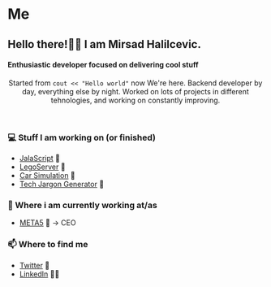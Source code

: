 # Me

<h2>Hello there!👋🤓 I am Mirsad Halilcevic.</h2>

<h4>Enthusiastic developer focused on delivering cool stuff</h4>

<p align="center">
Started from <code>cout << "Hello world"</code> now We're here.
Backend developer by day, everything else by night.
Worked on lots of projects in different tehnologies, and working on constantly improving.  
</p>

<br>

### 💻 Stuff I am working on (or finished)

- [JalaScript](https://github.com/sixaphone/jalascript)  🚀
- [LegoServer](https://github.com/sixaphone/lego_server)  🧱
- [Car Simulation](https://github.com/sixaphone/drive-with-your-daddy-simulator) 🚗 
- [Tech Jargon Generator](https://github.com/sixaphone/tech-jargon) 👾 

### 💼 Where i am currently working at/as
- [META5](https://meta5.io) 💼 -> CEO

### 📫 Where to find me
- [Twitter](https://twitter.com/sixaphone) 🐤
- [LinkedIn](linkedin.com/in/mirsad-halilcevic/) 👨💼